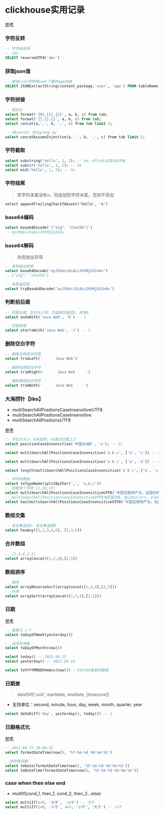 # clickhouse实用记录

[参考](https://www.bookstack.cn/read/clickhouse-21.2-zh/50e08fb3bfbf45d0.md)

### 字符反转

```sql
-- 字符串反转
-- cba
SELECT reverseUTF8('abc')
```



### 获取json值

```sql
-- 查询json字符种user下面的age的值
SELECT JSONExtractString(content_package,'user', 'age') FROM tableName;
```



### 字符拼接

```sql
-- 格式化
select format('{0},{1},{2}', a, b, c) from tab;
select format('{},{},{}', a, b, c) from tab;
select concat(a,',', b, ',', c) from tab limit 3;

-- 同concat，优化group by
select concatAssumeInjective(a,',', b, ',', c) from tab limit 3;
```



### 字符截取

```sql
select substring('hello', 1, 2); -- he，offset必须从0开始
select substr('hello', 1, 2); -- he
select mid('hello', 1, 2); -- he
```



### 字符结尾

> 若字符末尾没有o，则追加到字符末尾，否则不添加

```
select appendTrailingCharIfAbsent('hello', 'o')
```



### base64编码

```sql
select base64Encode('{"alg": "sha256"}')
-- eyJhbGciOiAic2hhMjU2In0=
```



### base64解码

> 失败抛出异常

```sql
-- 失败抛出异常
select base64Decode('eyJhbGciOiAic2hhMjU2In0=')
-- {"alg": "sha256"}

-- 失败返回空
select tryBase64Decode('eyJhbGciOiAic2hhMjU2In0=')
```



### 判断前后缀

```sql
-- 匹配后缀，区分大小写，匹配成功返回1，失败0
select endsWith('Java Web', 'b') -- 1

-- 匹配前缀
select startsWith('Java Web', 'J') -- 1
```



### 删除空白字符

```sql
-- 删除左侧空白字符
select trimLeft('      Java Web')

-- 删除右侧空白字符
select trimRight('      Java Web     ')

-- 删除两侧空白字符
select trimBoth('      Java Web     ')
```



### 大海捞针【like】

* multiSearchAllPositionsCaseInsensitiveUTF8
* multiSearchAllPositionsCaseInsensitive
* multiSearchAllPositionsUTF8

[参考](https://www.bookstack.cn/read/clickhouse-21.2-zh/50e08fb3bfbf45d0.md)

```sql
-- 不区分大小，0未找到，>0表示匹配上了
select positionCaseInsensitive('中国长城A', 'a'); -- 13

select multiSearchAllPositionsCaseInsensitive('a b c', ['a', 'c']) -- [1,5]

select multiSearchAllPositionsCaseInsensitive('a b c', ['a', 'd']) -- [1,0]

select length(multiSearchAllPositionsCaseInsensitive('a b c', ['a', 'c'])) -- 2

-- 字符转数组
select toTypeName(splitByChar(',', 'a,b,c'))
-- 匹配多个字符 [1,10,13]
select multiSearchAllPositionsCaseInsensitiveUTF8('中国互联网产业，在国内的占比', splitByChar(',', '中国,国内,占比'))
-- multiSearchAllPositionsCaseInsensitiveUTF8未匹配为0，加上has(arr, element)未匹配为0，匹配为1
select has(multiSearchAllPositionsCaseInsensitiveUTF8('中国互联网产业，在国内的占比', splitByChar(',', '中国,国内,占比,0')), 0) = 0
```



### 数组交集

```sql
-- 有交集返回1，无交集返回0
select hasAny([1,2,3,4,6], [1,3,6])
```



### 合并数组

```sql
-- [1,3,4,2,5]
select arrayConcat([1,3,4],[2,5])
```



### 数组排序

```sql
-- 降序
select arrayReverseSort(arrayConcat([1,3,4],[2,5]))
-- 升序
select arraySort(arrayConcat([1,3,4],[2,5]))
```



### 日期

[参考](https://www.bookstack.cn/read/clickhouse-21.2-zh/8e44834d51ea889b.md)

```sql
-- 星期几 1-7
select toDayOfWeek(yesterday())

-- 当月的号数
select toDayOfMonth(now())

select today() -- 2022-04-15
select yesterday() -- 2022-04-14

select toYYYYMMDDhhmmss(now()) --UInt64类型的数值
```

### 日期差

> dateDiff('unit', startdate, enddate, [timezone])

* 支持单位：second, minute, hour, day, week, month, quarter, year

```sql
select dateDiff('day', yesterday(), today()) -- 1
```

### 日期格式化

[参考](https://www.bookstack.cn/read/clickhouse-21.2-zh/8e44834d51ea889b.md)

```sql
-- 2022-04-15 10:04:55
select formatDateTime(now(), '%Y-%m-%d %H:%m:%S')

--字符转日期
select toDate(formatDateTime(now(), '%Y-%m-%d %H:%m:%S'))
select toDateTime(formatDateTime(now(), '%Y-%m-%d %H:%m:%S'))
```

### case when then else end

* multiIf(cond_1, then_1, cond_2, then_2...else)

```sql
select multiIf(1>0, '大于', '小于') -- 大于
select multiIf(1<0, '小于', 4<5, '小于', '大于') -- 小于
```
